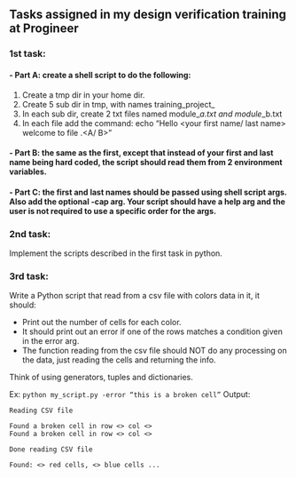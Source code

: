 ## Tasks assigned in my design verification training at Progineer

### 1st task:
####    - Part A: create a shell script to do the following:
1. Create a tmp dir in your home dir.
2. Create 5 sub dir in tmp, with names training_project_<index num>
3. In each sub dir, create 2 txt files named module_<index num>_a.txt and module_<index num>_b.txt
4. In each file add the command: echo “Hello <your first name/ last name> welcome to file <indexnum>.<A/ B>”

####    - Part B: the same as the first, except that instead of your first and last name being hard coded, the script should read them from 2 environment variables.
####    - Part C: the first and last names should be passed using shell script args. Also add the optional -cap arg. Your script should have a help arg and the user is not required to use a specific order for the args.


### 2nd task:
Implement the scripts described in the first task in python.


### 3rd task:

Write a Python script that read from a csv file with colors data in it, it should:

- Print out the number of cells for each color.
- It should print out an error if one of the rows matches a condition given in the error arg.
- The function reading from the csv file should NOT do any processing on the data, just reading the cells and returning the info.

Think of using generators, tuples and dictionaries.

Ex: `python my_script.py -error “this is a broken cell”` Output:
```
Reading CSV file

Found a broken cell in row <> col <>
Found a broken cell in row <> col <>

Done reading CSV file

Found: <> red cells, <> blue cells ...
```
